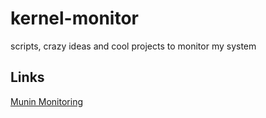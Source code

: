 # kernel-monitor
scripts, crazy  ideas and cool projects to monitor my system

## Links

[Munin Monitoring](http://munin-monitoring.org/)
